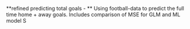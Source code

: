 **refined predicting total goals - ** Using football-data to predict the full time home + away goals. Includes comparison of MSE for GLM and ML model
S
